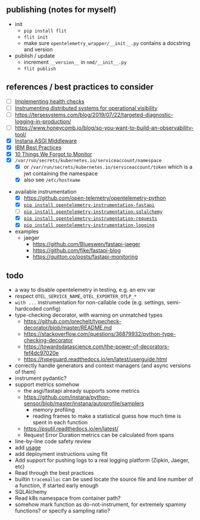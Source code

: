 ## publishing (notes for myself)

* init
  * `pip install flit`
  * `flit init`
  * make sure `opentelemetry_wrapper/__init__.py` contains a docstring and version
* publish / update
  * increment `__version__` in `nmd/__init__.py`
  * `flit publish`

## references / best practices to consider

* [ ] [Implementing health checks](https://aws.amazon.com/builders-library/implementing-health-checks/)
* [ ] [Instrumenting distributed systems for operational visibility](https://aws.amazon.com/builders-library/instrumenting-distributed-systems-for-operational-visibility/)
* [ ] https://tersesystems.com/blog/2019/07/22/targeted-diagnostic-logging-in-production/
* [ ] https://www.honeycomb.io/blog/so-you-want-to-build-an-observability-tool/
* [x] [Instana ASGI Middleware](https://github.com/instana/python-sensor/blob/master/instana/middleware.py)
* [x] [IBM Best Practices](https://www.ibm.com/docs/en/obi/current?topic=tracing-best-practices)
* [x] [10 Things We Forgot to Monitor](https://word.bitly.com/post/74839060954/ten-things-to-monitor)
* [x] `/var/run/secrets/kubernetes.io/serviceaccount/namespace`
  * [x] or `/var/run/secrets/kubernetes.io/serviceaccount/token` which is a jwt containing the namespace
  * [x] also see `/etc/hostname`
* available instrumentation
  * [x] https://github.com/open-telemetry/opentelemetry-python
  * [x] [`pip install opentelemetry-instrumentation-fastapi`](https://opentelemetry-python-contrib.readthedocs.io/en/latest/instrumentation/fastapi/fastapi.html)
  * [ ] [`pip install opentelemetry-instrumentation-sqlalchemy`](https://opentelemetry-python-contrib.readthedocs.io/en/latest/instrumentation/sqlalchemy/sqlalchemy.html)
  * [x] [`pip install opentelemetry-instrumentation-requests`](https://opentelemetry-python-contrib.readthedocs.io/en/latest/instrumentation/requests/requests.html)
  * [x] [`pip install opentelemetry-instrumentation-logging`](https://opentelemetry-python-contrib.readthedocs.io/en/latest/instrumentation/logging/logging.html)
* examples
  * jaeger
    * https://github.com/Blueswen/fastapi-jaeger
    * https://github.com/fike/fastapi-blog
    * https://guitton.co/posts/fastapi-monitoring

## todo

* a way to disable opentelemetry in testing, e.g. an env var
* respect `OTEL_SERVICE_NAME`, `OTEL_EXPORTER_OTLP_*`
* `with ...` instrumentation for non-callable code (e.g. settings, semi-hardcoded config)
* type-checking decorator, with warning on unmatched types
  * https://github.com/prechelt/typecheck-decorator/blob/master/README.md
  * https://stackoverflow.com/questions/36879932/python-type-checking-decorator
  * https://towardsdatascience.com/the-power-of-decorators-fef4dc97020e
  * https://typeguard.readthedocs.io/en/latest/userguide.html
* correctly handle generators and context managers (and async versions of them)
* instrument pydantic?
* support metrics somehow
  * the asgi/fastapi already supports some metrics 
  * https://github.com/instana/python-sensor/blob/master/instana/autoprofile/samplers
    * memory profiling
    * reading frames to make a statistical guess how much time is spent in each function
  * https://psutil.readthedocs.io/en/latest/
  * Request Error Duration metrics can be calculated from spans
* line-by-line code safety review
* add [usage](./README.md#usage)
* add deployment instructions using flit
* Add support for pushing logs to a real logging platform (Zipkin, Jaeger, etc)
* Read through the best practices
* builtin `tracemalloc` can be used locate the source file and line number of a function, if started early enough
* SQLAlchemy
* Read k8s namespace from container path?
* somehow mark function as do-not-instrument, for extremely spammy functions? or specify a sampling ratio?
